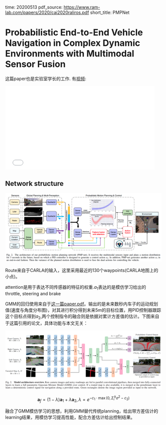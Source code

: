time: 20200513
pdf_source: https://www.ram-lab.com/papers/2020/cai2020raliros.pdf
short_title: PMPNet
# Probabilistic End-to-End Vehicle Navigation in Complex Dynamic Environments with Multimodal Sensor Fusion

这篇paper也是实验室学长的工作. 有[视频](https://www.bilibili.com/video/BV1Yp4y197VV):

<iframe src="//player.bilibili.com/player.html?aid=968062596&bvid=BV1Yp4y197VV&cid=187191383&page=1" scrolling="no" border="0" frameborder="no" framespacing="0" allowfullscreen="true" height=270 width=480> </iframe>

## Network structure

![image](res/PMPNet.png)

Route来自于CARLA的输入，这里采用最近的130个waypoints(CARLA地图上的小点)。


attention是用于表达不同传感器的特征的权重.$a_1$表达的是模仿学习给出的throttle, steering and brake

GMM的回归使用来自于[这一篇paper.pdf](https://ieeexplore.ieee.org/stamp/stamp.jsp?tp=&arnumber=8793579)。输出的是未来数秒内车子的运动规划值(速度与角度分布图)，对其进行积分得到未来5m的目标位置，用PID控制器跟踪这个目标点得到$a_2$,两个控制指令的融合则是依据对累计方差值的估计。下图来自于这篇引用的论文，具体功能与本文无关：

![image](res/pmp_GMM.png)

$$\boldsymbol{a}_{f}=(1-\lambda) \boldsymbol{a}_{1}+\lambda \boldsymbol{a}_{2}, \lambda=e^{-c_{1} \cdot \max \left(0, \Sigma_{i}^{k} \sigma^{2}-c_{2}\right)}$$

融合了GMM模仿学习的思想，利用GMM替代传统planning，给出带方差估计的learning结果，用模仿学习提高性能，配合方差估计给出控制结果。